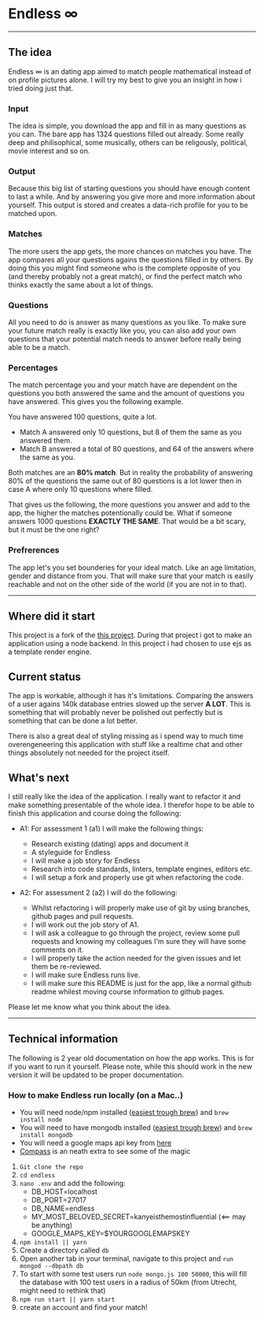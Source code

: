# Endless ∞

---

## The idea

Endless ∞ is an dating app aimed to match people mathematical instead of on profile pictures alone. I will try my best to give you an insight in how i tried doing just that.

### Input

The idea is simple, you download the app and fill in as many questions as you can. The bare app has 1324 questions filled out already. Some really deep and philisophical, some musically, others can be religously, political, movie interest and so on.

### Output

Because this big list of starting questions you should have enough content to last a while. And by answering you give more and more information about yourself. This output is stored and creates a data-rich profile for you to be matched upon.

### Matches

The more users the app gets, the more chances on matches you have. The app compares all your questions agains the questions filled in by others. By doing this you might find someone who is the complete opposite of you (and thereby probably not a great match), or find the perfect match who thinks exactly the same about a lot of things.

### Questions

All you need to do is answer as many questions as you like. To make sure your future match really is exactly like you, you can also add your own questions that your potential match needs to answer before really being able to be a match.

### Percentages

The match percentage you and your match have are dependent on the questions you both answered the same and the amount of questions you have answered. This gives you the following example.

You have answered 100 questions, quite a lot.

- Match A answered only 10 questions, but 8 of them the same as you answered them.
- Match B answered a total of 80 questions, and 64 of the answers where the same as you.

Both matches are an **80% match**. But in reality the probability of answering 80% of the questions the same out of 80 questions is a lot lower then in case A where only 10 questions where filled.

That gives us the following, the more questions you answer and add to the app, the higher the matches potentionally could be. What if someone answers 1000 questions **EXACTLY THE SAME**. That would be a bit scary, but it must be the one right?

### Prefrerences

The app let's you set bounderies for your ideal match. Like an age limitation, gender and distance from you. That will make sure that your match is easily reachable and not on the other side of the world (if you are not in to that).

---

## Where did it start

This project is a fork of the [this project](https://github.com/rbntimes/be-assessment-2.git). During that project i got to make an application using a node backend. In this project i had chosen to use ejs as a template render engine.

## Current status

The app is workable, although it has it's limitations. Comparing the answers of a user agains 140k database entries slowed up the server **A LOT**. This is something that will probably never be polished out perfectly but is something that can be done a lot better.

There is also a great deal of styling missing as i spend way to much time overengeneering this application with stuff like a realtime chat and other things absolutely not needed for the project itself.

## What's next

I still really like the idea of the application. I really want to refactor it and make something presentable of the whole idea. I therefor hope to be able to finish this application and course doing the following:

- A1: For assessment 1 (a1) I will make the following things:

  - Research existing (dating) apps and document it
  - A styleguide for Endless
  - I will make a job story for Endless
  - Research into code standards, linters, template engines, editors etc.
  - I will setup a fork and properly use git when refactoring the code.

- A2: For assessment 2 (a2) I will do the following:

  - Whilst refactoring i will properly make use of git by using branches, github pages and pull requests.
  - I will work out the job story of A1.
  - I will ask a colleague to go through the project, review some pull requests and knowing my colleagues I'm sure they will have some comments on it.
  - I will properly take the action needed for the given issues and let them be re-reviewed.
  - I will make sure Endless runs live.
  - I will make sure this README is just for the app, like a normal github readme whilest moving course information to github pages.

Please let me know what you think about the idea.

---

## Technical information

The following is 2 year old documentation on how the app works. This is for if you want to run it yourself. Please note, while this should work in the new version it will be updated to be proper documentation.

### How to make Endless run locally (on a Mac..)

- You will need node/npm installed ([easiest trough brew](http://brew.sh/)) and `brew install node`
- You will need to have mongodb installed ([easiest trough brew](http://brew.sh/)) and `brew install mongodb`
- You will need a google maps api key from [here](https://developers.google.com/maps/documentation/javascript/get-api-key)
- [Compass](https://www.mongodb.com/products/compass) is an neath extra to see some of the magic

1. `Git clone the repo`
2. `cd endless`
3. `nano .env` and add the following:
   - DB_HOST=localhost
   - DB_PORT=27017
   - DB_NAME=endless
   - MY_MOST_BELOVED_SECRET=kanyeisthemostinfluential (<== may be anything)
   - GOOGLE_MAPS_KEY=\$YOURGOOGLEMAPSKEY
4. `npm install || yarn`
5. Create a directory called `db`
6. Open another tab in your terminal, navigate to this project and `run mongod --dbpath db`
7. To start with some test users run `node mongo.js 100 50000`, this will fill the database with 100 test users in a radius of 50km (from Utrecht, might need to rethink that)
8. `npm run start || yarn start`
9. create an account and find your match!
